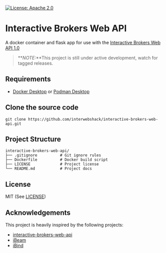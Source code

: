 [![License: Apache 2.0](https://img.shields.io/crates/l/apa)](https://opensource.org/license/mit/)

# Interactive Brokers Web API
  
A docker container and flask app for use with the [Interactive Brokers Web API 1.0](https://ibkrcampus.com/campus/ibkr-api-page/webapi-doc/)  
  
>**_NOTE:_**This project is still under active development, watch for tagged releases.  
  
## Requirements

* [Docker Desktop](https://www.docker.com/products/docker-desktop/) or [Podman Desktop](https://podman-desktop.io/)

## Clone the source code
```
git clone https://github.com/interwebshack/interactive-brokers-web-api.git
```

## Project Structure

```shell
interactive-brokers-web-api/
├── .gitignore          # Git ignore rules
├── Dockerfile          # Docker build script
├── LICENSE             # Project license
└── README.md           # Project docs
```

## License

MIT (See [LICENSE](./LICENSE))

## Acknowledgements

This project is heavily inspired by the following projects: 
* [interactive-brokers-web-api](https://github.com/hackingthemarkets/interactive-brokers-web-api)  
* [iBeam](https://github.com/Voyz/ibeam)  
* [iBind](https://github.com/Voyz/ibind)  

